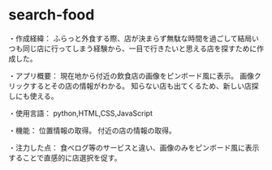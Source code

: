 # search-food

・作成経緯：
ふらっと外食する際、店が決まらず無駄な時間を過ごして結局いつも同じ店に行ってしまう経験から、一目で行きたいと思える店を探すために作成した。

・アプリ概要：
現在地から付近の飲食店の画像をピンボード風に表示。
画像クリックするとその店の情報がわかる。
知らない店も出てくるため、新しい店探しにも使える。

・使用言語：
python,HTML,CSS,JavaScript

・機能：
位置情報の取得。
付近の店の情報の取得。

・注力した点：
食べログ等のサービスと違い、画像のみをピンボード風に表示することで直感的に店選択を促す。
